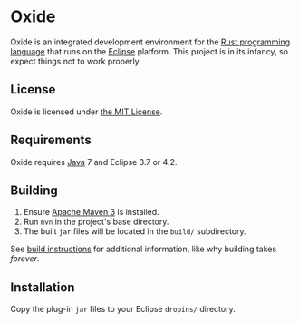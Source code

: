 # Oxide
Oxide is an integrated development environment for the [Rust programming language](http://rust-lang.org) that runs on the [Eclipse](http://eclipse.org) platform. This project is in its infancy, so expect things not to work properly.

## License
Oxide is licensed under [the MIT License](https://github.com/ianbollinger/oxide/blob/master/LICENSE.txt).

## Requirements
Oxide requires [Java](http://www.java.com) 7 and Eclipse 3.7 or 4.2.

## Building
1. Ensure [Apache Maven 3](http://maven.apache.org) is installed.
2. Run `mvn` in the project's base directory.
3. The built `jar` files will be located in the `build/` subdirectory.

See [build instructions](https://github.com/ianbollinger/oxide/wiki/Building-the-Oxide-plug-in) for additional information, like why building takes *forever*.

## Installation
Copy the plug-in `jar` files to your Eclipse `dropins/` directory.
